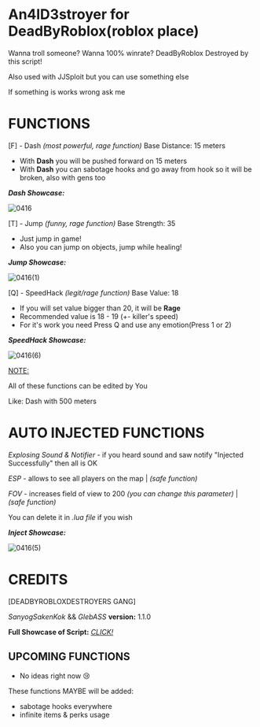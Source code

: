 # An4lD3stroyer for DeadByRoblox(roblox place)
Wanna troll someone?
Wanna 100% winrate?
DeadByRoblox Destroyed by this script!

Also used with JJSploit but you can use something else

If something is works wrong ask me


# FUNCTIONS
[F] - Dash *(most powerful, rage function)*
Base Distance: 15 meters

- With **Dash** you will be pushed forward on 15 meters
- With **Dash** you can sabotage hooks and go away from hook so it will be broken, also with gens too

***Dash Showcase:***

![0416](https://github.com/user-attachments/assets/1fe39ef6-4edd-4d0d-9980-4268312eb39b)

[T] - Jump *(funny, rage function)*
Base Strength: 35

- Just jump in game!
- Also you can jump on objects, jump while healing!

***Jump Showcase:***

![0416(1)](https://github.com/user-attachments/assets/787e5a55-717f-4114-ae73-0d10f3cf5fbe)

[Q] - SpeedHack *(legit/rage function)*
Base Value: 18

- If you will set value bigger than 20, it will be **Rage**
- Recommended value is 18 - 19 (+- killer's speed)
- For it's work you need Press Q and use any emotion(Press 1 or 2)

***SpeedHack Showcase:***

![0416(6)](https://github.com/user-attachments/assets/fc7d0293-eb93-4fe6-8bae-900f87e035e0)


<ins>NOTE:</ins>

All of these functions can be edited by You

Like: Dash with 500 meters


# AUTO INJECTED FUNCTIONS
*Explosing Sound & Notifier* - if you heard sound and saw notify "Injected Successfully" then all is OK

*ESP* - allows to see all players on the map | *(safe function)*

*FOV* - increases field of view to 200 *(you can change this parameter)* | *(safe function)*

You can delete it in *.lua file* if you wish

***Inject Showcase:***

![0416(5)](https://github.com/user-attachments/assets/a39b413f-02e8-449f-b218-d94ec69cf9ab)


# CREDITS
[DEADBYROBLOXDESTROYERS GANG]

*SanyogSakenKok* && *GlebASS*
**version:** 1.1.0

**Full Showcase of Script:**
[*CLICK!*](https://www.youtube.com/watch?v=ZgmwMnn60zc)

## UPCOMING FUNCTIONS
- No ideas right now 😢

These functions MAYBE will be added:
- sabotage hooks everywhere
- infinite items & perks usage
